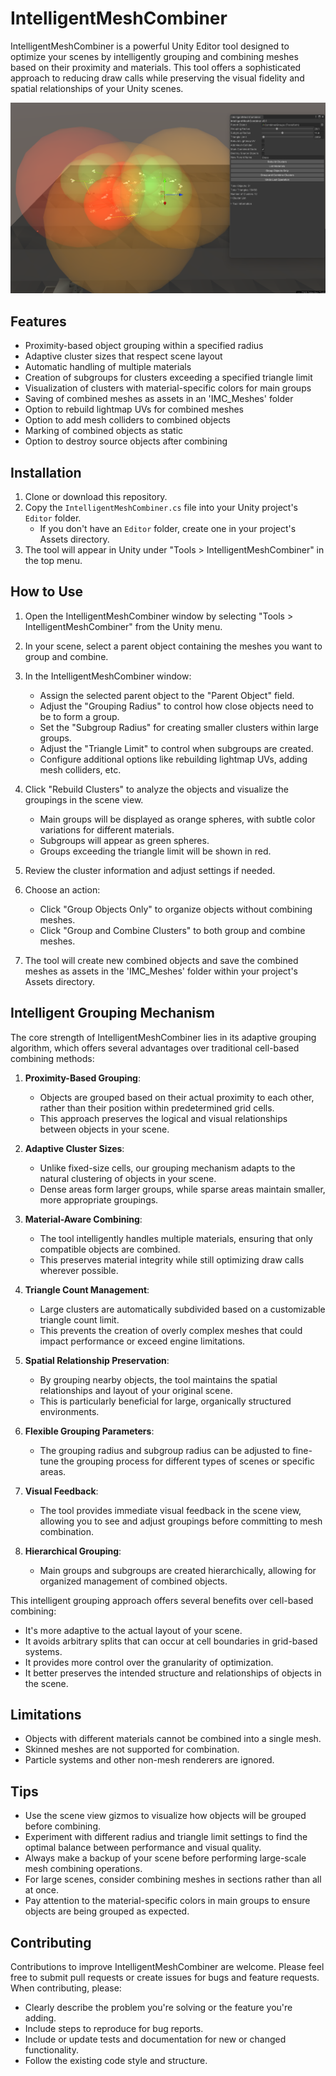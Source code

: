 # IntelligentMeshCombiner

IntelligentMeshCombiner is a powerful Unity Editor tool designed to optimize your scenes by intelligently grouping and combining meshes based on their proximity and materials. This tool offers a sophisticated approach to reducing draw calls while preserving the visual fidelity and spatial relationships of your Unity scenes.

![IntelligentMeshCombiner](imc.png)

## Features

- Proximity-based object grouping within a specified radius
- Adaptive cluster sizes that respect scene layout
- Automatic handling of multiple materials
- Creation of subgroups for clusters exceeding a specified triangle limit
- Visualization of clusters with material-specific colors for main groups
- Saving of combined meshes as assets in an 'IMC_Meshes' folder
- Option to rebuild lightmap UVs for combined meshes
- Option to add mesh colliders to combined objects
- Marking of combined objects as static
- Option to destroy source objects after combining

## Installation

1. Clone or download this repository.
2. Copy the `IntelligentMeshCombiner.cs` file into your Unity project's `Editor` folder.
   - If you don't have an `Editor` folder, create one in your project's Assets directory.
3. The tool will appear in Unity under "Tools > IntelligentMeshCombiner" in the top menu.

## How to Use

1. Open the IntelligentMeshCombiner window by selecting "Tools > IntelligentMeshCombiner" from the Unity menu.

2. In your scene, select a parent object containing the meshes you want to group and combine.

3. In the IntelligentMeshCombiner window:
   - Assign the selected parent object to the "Parent Object" field.
   - Adjust the "Grouping Radius" to control how close objects need to be to form a group.
   - Set the "Subgroup Radius" for creating smaller clusters within large groups.
   - Adjust the "Triangle Limit" to control when subgroups are created.
   - Configure additional options like rebuilding lightmap UVs, adding mesh colliders, etc.

4. Click "Rebuild Clusters" to analyze the objects and visualize the groupings in the scene view.
   - Main groups will be displayed as orange spheres, with subtle color variations for different materials.
   - Subgroups will appear as green spheres.
   - Groups exceeding the triangle limit will be shown in red.

5. Review the cluster information and adjust settings if needed.

6. Choose an action:
   - Click "Group Objects Only" to organize objects without combining meshes.
   - Click "Group and Combine Clusters" to both group and combine meshes.

7. The tool will create new combined objects and save the combined meshes as assets in the 'IMC_Meshes' folder within your project's Assets directory.

## Intelligent Grouping Mechanism

The core strength of IntelligentMeshCombiner lies in its adaptive grouping algorithm, which offers several advantages over traditional cell-based combining methods:

1. **Proximity-Based Grouping**: 
   - Objects are grouped based on their actual proximity to each other, rather than their position within predetermined grid cells.
   - This approach preserves the logical and visual relationships between objects in your scene.

2. **Adaptive Cluster Sizes**: 
   - Unlike fixed-size cells, our grouping mechanism adapts to the natural clustering of objects in your scene.
   - Dense areas form larger groups, while sparse areas maintain smaller, more appropriate groupings.

3. **Material-Aware Combining**: 
   - The tool intelligently handles multiple materials, ensuring that only compatible objects are combined.
   - This preserves material integrity while still optimizing draw calls wherever possible.

4. **Triangle Count Management**:
   - Large clusters are automatically subdivided based on a customizable triangle count limit.
   - This prevents the creation of overly complex meshes that could impact performance or exceed engine limitations.

5. **Spatial Relationship Preservation**:
   - By grouping nearby objects, the tool maintains the spatial relationships and layout of your original scene.
   - This is particularly beneficial for large, organically structured environments.

6. **Flexible Grouping Parameters**:
   - The grouping radius and subgroup radius can be adjusted to fine-tune the grouping process for different types of scenes or specific areas.

7. **Visual Feedback**:
   - The tool provides immediate visual feedback in the scene view, allowing you to see and adjust groupings before committing to mesh combination.

8. **Hierarchical Grouping**:
   - Main groups and subgroups are created hierarchically, allowing for organized management of combined objects.

This intelligent grouping approach offers several benefits over cell-based combining:
- It's more adaptive to the actual layout of your scene.
- It avoids arbitrary splits that can occur at cell boundaries in grid-based systems.
- It provides more control over the granularity of optimization.
- It better preserves the intended structure and relationships of objects in the scene.

## Limitations

- Objects with different materials cannot be combined into a single mesh.
- Skinned meshes are not supported for combination.
- Particle systems and other non-mesh renderers are ignored.

## Tips

- Use the scene view gizmos to visualize how objects will be grouped before combining.
- Experiment with different radius and triangle limit settings to find the optimal balance between performance and visual quality.
- Always make a backup of your scene before performing large-scale mesh combining operations.
- For large scenes, consider combining meshes in sections rather than all at once.
- Pay attention to the material-specific colors in main groups to ensure objects are being grouped as expected.

## Contributing

Contributions to improve IntelligentMeshCombiner are welcome. Please feel free to submit pull requests or create issues for bugs and feature requests. When contributing, please:

- Clearly describe the problem you're solving or the feature you're adding.
- Include steps to reproduce for bug reports.
- Include or update tests and documentation for new or changed functionality.
- Follow the existing code style and structure.



